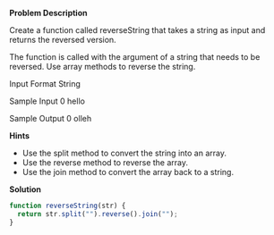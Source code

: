 **Problem Description**

Create a function called reverseString that takes a string as input and returns the reversed version.

The function is called with the argument of a string that needs to be reversed.
Use array methods to reverse the string.

Input Format
String

Sample Input 0
hello

Sample Output 0
olleh

**Hints**

- Use the split method to convert the string into an array.
- Use the reverse method to reverse the array.
- Use the join method to convert the array back to a string.

**Solution**

```js
function reverseString(str) {
  return str.split("").reverse().join("");
}
```
